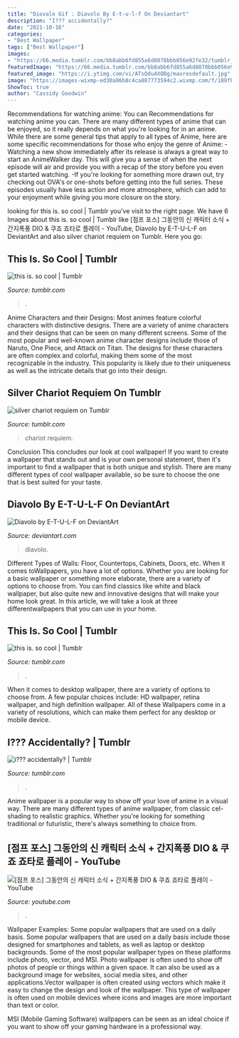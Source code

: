 ```yaml
---
title: "Diovalo Gif : Diavolo By E-t-u-l-f On Deviantart"
description: "I??? accidentally?"
date: "2021-10-16"
categories:
- "Best Wallpaper"
tags: ["Best Wallpaper"]
images:
- "https://66.media.tumblr.com/bb8abb6fd855a6d8078bbb056e92fe32/tumblr_pt48hfZN6S1vrhy94_400.gif"
featuredImage: "https://66.media.tumblr.com/bb8abb6fd855a6d8078bbb056e92fe32/tumblr_pt48hfZN6S1vrhy94_400.gif"
featured_image: "https://i.ytimg.com/vi/ATsQdu4XOBg/maxresdefault.jpg"
image: "https://images-wixmp-ed30a86b8c4ca887773594c2.wixmp.com/f/189fbaca-cae5-4064-9031-8fc648232b19/dd30ren-a43d61ac-d919-44b7-94e4-7d8dafcd9a79.png/v1/fill/w_1024,h_1024,strp/diavolo_by_e_t_u_l_f_dd30ren-fullview.png?token=eyJ0eXAiOiJKV1QiLCJhbGciOiJIUzI1NiJ9.eyJzdWIiOiJ1cm46YXBwOjdlMGQxODg5ODIyNjQzNzNhNWYwZDQxNWVhMGQyNmUwIiwiaXNzIjoidXJuOmFwcDo3ZTBkMTg4OTgyMjY0MzczYTVmMGQ0MTVlYTBkMjZlMCIsIm9iaiI6W1t7ImhlaWdodCI6Ijw9MTAyNCIsInBhdGgiOiJcL2ZcLzE4OWZiYWNhLWNhZTUtNDA2NC05MDMxLThmYzY0ODIzMmIxOVwvZGQzMHJlbi1hNDNkNjFhYy1kOTE5LTQ0YjctOTRlNC03ZDhkYWZjZDlhNzkucG5nIiwid2lkdGgiOiI8PTEwMjQifV1dLCJhdWQiOlsidXJuOnNlcnZpY2U6aW1hZ2Uub3BlcmF0aW9ucyJdfQ.iEVddanLKKDSEQdFsA_4t4h3BdR_Izl3nFbU10CkzGI"
ShowToc: true
author: "Cassidy Goodwin"
---
```



Recommendations for watching anime: You can
Recommendations for watching anime you can. There are many different types of anime that can be enjoyed, so it really depends on what you're looking for in an anime. While there are some general tips that apply to all types of Anime, here are some specific recommendations for those who enjoy the genre of Anime: 
-Watching a new show immediately after its release is always a great way to start an AnimeWalker day. This will give you a sense of when the next episode will air and provide you with a recap of the story before you even get started watching. 
-If you're looking for something more drawn out, try checking out OVA's or one-shots before getting into the full series. These episodes usually have less action and more atmosphere, which can add to your enjoyment while giving you more closure on the story.

	

		
looking for this is. so cool | Tumblr you've visit to the right page. We have 6 Images about this is. so cool | Tumblr like [점프 포스] 그동안의 신 캐릭터 소식 + 간지폭풍 DIO &amp; 쿠죠 죠타로 플레이 - YouTube, Diavolo by E-T-U-L-F on DeviantArt and also silver chariot requiem on Tumblr. Here you go:
		
    
## This Is. So Cool | Tumblr

<img loading=lazy src="https://66.media.tumblr.com/86f1615619bc2c5636f1983869ac6606/tumblr_pt48hlhCCy1vrhy94_400.gif" onerror="this.onerror=null;this.src='https://tse3.mm.bing.net/th?id=OIP.sL6XEUuNTnA_N65ZmRBl8wAAAA&amp;pid=15.1';" alt="this is. so cool | Tumblr">

_Source: tumblr.com_

>. 

	

Anime Characters and their Designs: Most animes feature colorful characters with distinctive designs.
There are a variety of anime characters and their designs that can be seen on many different screens. Some of the most popular and well-known anime character designs include those of Naruto, One Piece, and Attack on Titan. The designs for these characters are often complex and colorful, making them some of the most recognizable in the industry. This popularity is likely due to their uniqueness as well as the intricate details that go into their design.

    
## Silver Chariot Requiem On Tumblr

<img loading=lazy src="https://64.media.tumblr.com/3390d2d326b300a23ea96f43ee84784c/tumblr_psqn2xTPmj1wyvpa4_540.jpg" onerror="this.onerror=null;this.src='https://tse4.mm.bing.net/th?id=OIP.55da04g8uWauYVRA6-h2DAHaEK&amp;pid=15.1';" alt="silver chariot requiem on Tumblr">

_Source: tumblr.com_

>chariot requiem. 

	

Conclusion
This concludes our look at cool wallpaper! If you want to create a wallpaper that stands out and is your own personal statement, then it's important to find a wallpaper that is both unique and stylish. There are many different types of cool wallpaper available, so be sure to choose the one that is best suited for your taste.

    
## Diavolo By E-T-U-L-F On DeviantArt

<img loading=lazy src="https://images-wixmp-ed30a86b8c4ca887773594c2.wixmp.com/f/189fbaca-cae5-4064-9031-8fc648232b19/dd30ren-a43d61ac-d919-44b7-94e4-7d8dafcd9a79.png/v1/fill/w_1024,h_1024,strp/diavolo_by_e_t_u_l_f_dd30ren-fullview.png?token=eyJ0eXAiOiJKV1QiLCJhbGciOiJIUzI1NiJ9.eyJzdWIiOiJ1cm46YXBwOjdlMGQxODg5ODIyNjQzNzNhNWYwZDQxNWVhMGQyNmUwIiwiaXNzIjoidXJuOmFwcDo3ZTBkMTg4OTgyMjY0MzczYTVmMGQ0MTVlYTBkMjZlMCIsIm9iaiI6W1t7ImhlaWdodCI6Ijw9MTAyNCIsInBhdGgiOiJcL2ZcLzE4OWZiYWNhLWNhZTUtNDA2NC05MDMxLThmYzY0ODIzMmIxOVwvZGQzMHJlbi1hNDNkNjFhYy1kOTE5LTQ0YjctOTRlNC03ZDhkYWZjZDlhNzkucG5nIiwid2lkdGgiOiI8PTEwMjQifV1dLCJhdWQiOlsidXJuOnNlcnZpY2U6aW1hZ2Uub3BlcmF0aW9ucyJdfQ.iEVddanLKKDSEQdFsA_4t4h3BdR_Izl3nFbU10CkzGI" onerror="this.onerror=null;this.src='https://tse3.mm.bing.net/th?id=OIP.7WvCRrHkJDjazGDGZnYjQwHaHa&amp;pid=15.1';" alt="Diavolo by E-T-U-L-F on DeviantArt">

_Source: deviantart.com_

>diavolo. 

	

Different Types of Walls: Floor, Countertops, Cabinets, Doors, etc.
When it comes toWallpapers, you have a lot of options. Whether you are looking for a basic wallpaper or something more elaborate, there are a variety of options to choose from. You can find classics like white and black wallpaper, but also quite new and innovative designs that will make your home look great. In this article, we will take a look at three differentwallpapers that you can use in your home.

    
## This Is. So Cool | Tumblr

<img loading=lazy src="https://66.media.tumblr.com/bb8abb6fd855a6d8078bbb056e92fe32/tumblr_pt48hfZN6S1vrhy94_400.gif" onerror="this.onerror=null;this.src='https://tse3.mm.bing.net/th?id=OIP.6Ym6ePf3h8B4tV9cuM_JTgAAAA&amp;pid=15.1';" alt="this is. so cool | Tumblr">

_Source: tumblr.com_

>. 

	

When it comes to desktop wallpaper, there are a variety of options to choose from. A few popular choices include: HD wallpaper, retina wallpaper, and high definition wallpaper. All of these Wallpapers come in a variety of resolutions, which can make them perfect for any desktop or mobile device. 

    
## I??? Accidentally? | Tumblr

<img loading=lazy src="https://66.media.tumblr.com/cb9968d5cd22572a23fd8fe158dd4370/tumblr_pt4r39uOQ61vp7bw5o1_500.png" onerror="this.onerror=null;this.src='https://tse3.mm.bing.net/th?id=OIP.St3H_OrMY8-i7UCWcXvbXwHaE5&amp;pid=15.1';" alt="i??? accidentally? | Tumblr">

_Source: tumblr.com_

>. 

	

Anime wallpaper is a popular way to show off your love of anime in a visual way. There are many different types of anime wallpaper, from classic cel-shading to realistic graphics. Whether you're looking for something traditional or futuristic, there's always something to choice from.

    
## [점프 포스] 그동안의 신 캐릭터 소식 + 간지폭풍 DIO &amp; 쿠죠 죠타로 플레이 - YouTube

<img loading=lazy src="https://i.ytimg.com/vi/ATsQdu4XOBg/maxresdefault.jpg" onerror="this.onerror=null;this.src='https://tse3.mm.bing.net/th?id=OIP.IuSdmXq4M-1oJ0X56bJyugHaEK&amp;pid=15.1';" alt="[점프 포스] 그동안의 신 캐릭터 소식 + 간지폭풍 DIO &amp; 쿠죠 죠타로 플레이 - YouTube">

_Source: youtube.com_

>. 

	

Wallpaper Examples: Some popular wallpapers that are used on a daily basis.
Some popular wallpapers that are used on a daily basis include those designed for smartphones and tablets, as well as laptop or desktop backgrounds. Some of the most popular wallpaper types on these platforms include photo, vector, and MSI. 
Photo wallpaper is often used to show off photos of people or things within a given space. It can also be used as a background image for websites, social media sites, and other applications.Vector wallpaper is often created using vectors which make it easy to change the design and look of the wallpaper. This type of wallpaper is often used on mobile devices where icons and images are more important than text or color. 

MSI (Mobile Gaming Software) wallpapers can be seen as an ideal choice if you want to show off your gaming hardware in a professional way.

